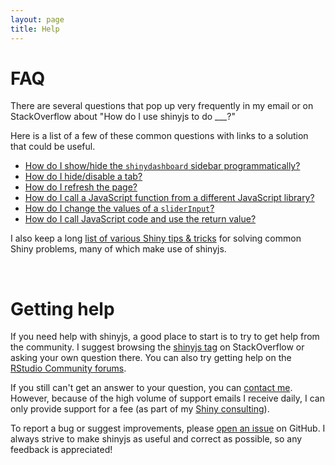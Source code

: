 ```yaml
---
layout: page
title: Help
---
```


# FAQ

There are several questions that pop up very frequently in my email or on StackOverflow about "How do I use shinyjs to do \_\_\_?"

Here is a list of a few of these common questions with links to a solution that could be useful.

- [How do I show/hide the `shinydashboard` sidebar programmatically?](https://stackoverflow.com/a/31306707/3943160)
- [How do I hide/disable a tab?](https://stackoverflow.com/a/31719425/3943160)
- [How do I refresh the page?](https://stackoverflow.com/a/34758024/3943160)
- [How do I call a JavaScript function from a different JavaScript library?](https://github.com/timelyportfolio/sweetalertR/issues/1#issuecomment-151685005)
- [How do I change the values of a `sliderInput`?](https://stackoverflow.com/a/31066997/3943160)
- [How do I call JavaScript code and use the return value?](https://stackoverflow.com/a/34728125/3943160)

I also keep a long [list of various Shiny tips & tricks](https://deanattali.com/blog/advanced-shiny-tips/) for solving common Shiny problems, many of which make use of shinyjs.

<br/>

# Getting help

If you need help with shinyjs, a good place to start is to try to get
help from the community. I suggest browsing the [shinyjs
tag](https://stackoverflow.com/tags/shinyjs) on StackOverflow or asking
your own question there. You can also try getting help on the [RStudio
Community forums](https://community.rstudio.com/c/shiny).

If you still can't get an answer to your question, you can [contact
me](https://deanattali.com/contact). However, because of the high volume
of support emails I receive daily, I can only provide support for a fee
(as part of my [Shiny consulting](https://attalitech.com/)).

To report a bug or suggest improvements, please [open an issue](https://github.com/daattali/shinyjs/issues) on GitHub. I always strive to make shinyjs as useful and correct as possible, so any feedback is appreciated!
